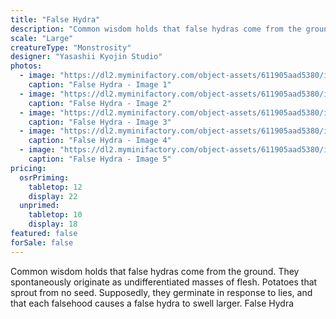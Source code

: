 ```yaml
---
title: "False Hydra"
description: "Common wisdom holds that false hydras come from the ground. They spontaneously originate as undifferentiated masses of flesh. Potatoes that sprout from no seed. Supposedly, they germinate in response to lies, and that each falsehood causes a false hydra to swell larger. False Hydra"
scale: "Large"
creatureType: "Monstrosity"
designer: "Yasashii Kyojin Studio"
photos:
  - image: "https://dl2.myminifactory.com/object-assets/611905aad5380/images/720X720-false-hydra-ps.jpg"
    caption: "False Hydra - Image 1"
  - image: "https://dl2.myminifactory.com/object-assets/611905aad5380/images/720X720-yasashii-false-hydra.jpg"
    caption: "False Hydra - Image 2"
  - image: "https://dl2.myminifactory.com/object-assets/611905aad5380/images/720X720-yasashii-false-hydra-2.jpg"
    caption: "False Hydra - Image 3"
  - image: "https://dl2.myminifactory.com/object-assets/611905aad5380/images/230X230-20220208-172111.jpg"
    caption: "False Hydra - Image 4"
  - image: "https://dl2.myminifactory.com/object-assets/611905aad5380/images/230X230-img-20220821-035435.jpg"
    caption: "False Hydra - Image 5"
pricing:
  osrPriming:
    tabletop: 12
    display: 22
  unprimed:
    tabletop: 10
    display: 18
featured: false
forSale: false
---
```


Common wisdom holds that false hydras come from the ground. They spontaneously originate as undifferentiated masses of flesh. Potatoes that sprout from no seed. Supposedly, they germinate in response to lies, and that each falsehood causes a false hydra to swell larger. False Hydra